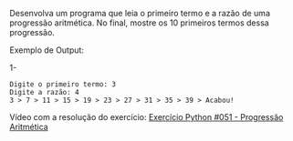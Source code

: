 Desenvolva um programa que leia o primeiro termo e a razão de uma progressão aritmética. No final, mostre os 10 primeiros termos dessa progressão.

Exemplo de Output:

1-
~~~
Digite o primeiro termo: 3
Digite a razão: 4
3 > 7 > 11 > 15 > 19 > 23 > 27 > 31 > 35 > 39 > Acabou!
~~~

<p>Vídeo com a resolução do exercício: <a href="https://www.youtube.com/watch?v=-OnqSGh0u4g&list=PLvE-ZAFRgX8hnECDn1v9HNTI71veL3oW0&index=67" target="_blank">Exercício Python #051 - Progressão Aritmética</a></p>